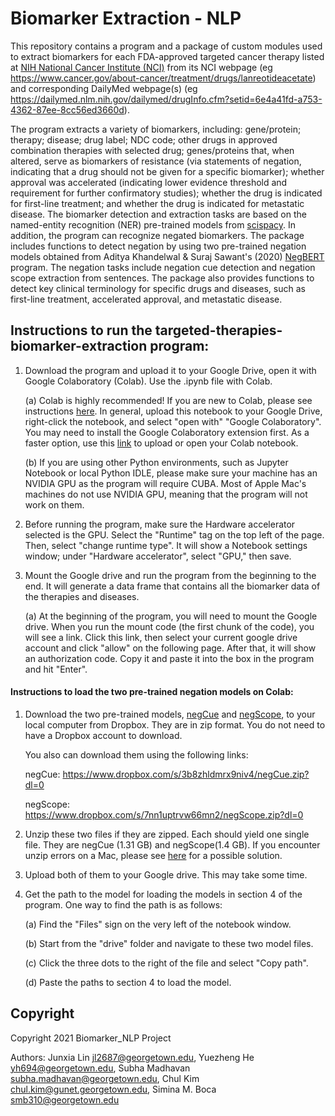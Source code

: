 # Biomarker Extraction - NLP

This repository contains a program and a package of custom modules used to extract biomarkers for each FDA-approved targeted cancer therapy listed at [NIH National Cancer Institute (NCI)](https://www.cancer.gov/about-cancer/treatment/types/targeted-therapies/targeted-therapies-fact-sheet) from its NCI webpage (eg https://www.cancer.gov/about-cancer/treatment/drugs/lanreotideacetate) and corresponding DailyMed webpage(s) (eg https://dailymed.nlm.nih.gov/dailymed/drugInfo.cfm?setid=6e4a41fd-a753-4362-87ee-8cc56ed3660d). 

The program extracts a variety of biomarkers, including: gene/protein; therapy; disease; drug label; NDC code; other drugs in approved combination therapies with selected drug; genes/proteins that, when altered, serve as biomarkers of resistance (via statements of negation, indicating that a drug should not be given for a specific biomarker); whether approval was accelerated (indicating lower evidence threshold and requirement for further confirmatory studies); whether the drug is indicated for first-line treatment; and whether the drug is indicated for metastatic disease. The biomarker detection and extraction tasks are based on the named-entity recognition (NER) pre-trained models from [scispacy](https://github.com/allenai/scispacy). In addition, the program can recognize negated biomarkers. The package includes functions to detect negation by using two pre-trained negation models obtained from Aditya Khandelwal & Suraj Sawant's (2020) [NegBERT](https://github.com/adityak6798/Transformers-For-Negation-and-Speculation) program. The negation tasks include negation cue detection and negation scope extraction from sentences. The package also provides functions to detect key clinical terminology for specific drugs and diseases, such as first-line treatment, accelerated approval, and metastatic disease. 

## Instructions to run the targeted-therapies-biomarker-extraction program:
1. Download the program and upload it to your Google Drive, open it with Google Colaboratory (Colab). Use the .ipynb file with Colab.
	
	(a) Colab is highly recommended! If you are new to Colab, please see instructions [here](https://developers.google.com/earth-engine/guides/python_install-colab#existing-notebook). In general, upload this notebook to your Google Drive, right-click the notebook, and select "open with" "Google Colaboratory". You may need to install the Google Colaboratory extension first. As a faster option, use this [link](https://colab.research.google.com) to upload or open your Colab notebook. 
  
	(b) If you are using other Python environments, such as Jupyter Notebook or local Python IDLE, please make sure your machine has an NVIDIA GPU as the program will require CUBA. Most of Apple Mac's machines do not use NVIDIA GPU, meaning that the program will not work on them. 

2. Before running the program, make sure the Hardware accelerator selected is the GPU. Select the "Runtime" tag on the top left of the page. Then, select "change runtime type". It will show a Notebook settings window; under "Hardware accelerator", select "GPU," then save.

3. Mount the Google drive and run the program from the beginning to the end. It will generate a data frame that contains all the biomarker data of the therapies and diseases. 
  
	(a) At the beginning of the program, you will need to mount the Google drive. When you run the mount code (the first chunk of the code), you will see a link. Click this link, then select your current google drive account and click "allow" on the following page. After that, it will show an authorization code. Copy it and paste it into the box in the program and hit "Enter". 

#### Instructions to load the two pre-trained negation models on Colab:
1. Download the two pre-trained models, [negCue](https://www.dropbox.com/s/3b8zhldmrx9niv4/negCue.zip?dl=0) and [negScope](https://www.dropbox.com/s/7nn1uptrvw66mn2/negScope.zip?dl=0), to your local computer from Dropbox. They are in zip format. You do not need to have a Dropbox account to download. 

	You also can download them using the following links:
	
	negCue: https://www.dropbox.com/s/3b8zhldmrx9niv4/negCue.zip?dl=0
	
	negScope: https://www.dropbox.com/s/7nn1uptrvw66mn2/negScope.zip?dl=0
	
2. Unzip these two files if they are zipped. Each should yield one single file. They are negCue (1.31 GB) and negScope(1.4 GB). If you encounter unzip errors on a Mac, please see [here](https://discussions.apple.com/thread/8187518) for a possible solution.

3. Upload both of them to your Google drive. This may take some time.

4. Get the path to the model for loading the models in section 4 of the program. One way to find the path is as follows: 
	
	(a) Find the "Files" sign on the very left of the notebook window.
	
	(b) Start from the "drive" folder and navigate to these two model files. 
	
	(c) Click the three dots to the right of the file and select "Copy path". 
	
	(d) Paste the paths to section 4 to load the model. 

## Copyright

Copyright 2021 Biomarker_NLP Project

Authors: Junxia Lin <jl2687@georgetown.edu>, Yuezheng He <yh694@georgetown.edu>, Subha Madhavan <subha.madhavan@georgetown.edu>, Chul Kim <chul.kim@gunet.georgetown.edu>, Simina M. Boca <smb310@georgetown.edu>
